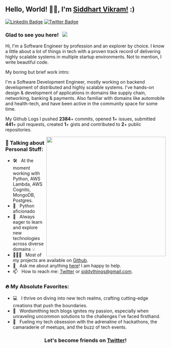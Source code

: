 ## Hello, World! 👋👋, I'm [Siddhart Vikram!](https://twitter.com/siddythings)  :)
<!-- and you've reached my Dev space on the WWW -->

<!-- [![Website Badge](https://img.shields.io/badge/Website-3b5998?style=flat-square&logo=google-chrome&logoColor=white)](https://vikrantbhat.com/) -->

[![Linkedin Badge](https://img.shields.io/badge/LinkedIn-0077B5?style=for-the-badge&logo=linkedin&logoColor=white)](https://linkedin.com/in/siddythings)
[![Twitter Badge](https://img.shields.io/badge/Twitter-1DA1F2?style=for-the-badge&logo=twitter&logoColor=white)](https://twitter.com/siddythings)
<!-- [![Dev.to Badge](https://img.shields.io/badge/dev.to-0A0A0A?style=for-the-badge&logo=dev.to&logoColor=white)](https://dev.to/siddythings/) -->
<!-- [![Hashnode Badge](https://img.shields.io/badge/Hashnode-2962FF?style=for-the-badge&logo=hashnode&logoColor=white)](https://vikrantbhat.hashnode.dev/) -->

### Glad to see you here! &nbsp; ![](https://visitor-badge.glitch.me/badge?page_id=siddythings.siddythings&style=flat-square&color=0088cc)


Hi, I'm a Software Engineer by profession and an explorer by choice. I know a little about a lot of things in tech with a proven track record of delivering highly scalable systems in multiple startup environments. Not to mention, I write beautiful code. 

My boring but brief work intro:

I'm a Software Development Engineer, mostly working on backend development of distributed and highly scalable systems. I've hands-on design & development of applications in domains like supply chain, networking, banking & payments. Also familiar with domains like automobile and health-tech, and have been active in the community space for some time.


My Github Logs I pushed **2384**+ commits, opened **1**+ issues, submitted **441**+ pull requests, created **1**+ gists and contributed to **2**+ public repositories.


<img align="right" width="375" alt="" src="https://miro.medium.com/v2/resize:fit:948/format:webp/1*wB7GCf1Aaic4tsizPVLdrQ.jpeg" />

### 🚀 Talking about Personal Stuff:

- 🛠 &nbsp; At the moment working with Python, AWS Lambda, AWS Cognito, MongoDB, Postgres.
- 🐍 &nbsp; Python aficionado
- 🌱 &nbsp; Always eager to learn and explore new technologies across diverse domains 💡
- 👨🏻‍💻 &nbsp; Most of my projects are available on [Github](https://github.com/siddythings).
- 💬 &nbsp; Ask me about anything [here](https://github.com/siddythings/siddythings/issues/1)! I am happy to help.
- 📫 &nbsp; How to reach me: [Twitter](https://twitter.com/siddythings) or siddythings@gmail.com.
<!-- - 📝 &nbsp; Checkout my [Resume](https://github.com/siddythings/siddythings/blob/master/resume.pdf). (Haven't update it in a while, but here you go) -->
<!-- - 🚀 &nbsp; I’m currently learning Full Stack Development. -->

### 🔥 My Absolute Favorites:

- 💻 &nbsp; I thrive on diving into new tech realms, crafting cutting-edge creations that push the boundaries.
- 📰 &nbsp; Wordsmithing tech blogs ignites my passion, especially when unraveling uncommon solutions to the challenges I've faced firsthand.
- 🍕 &nbsp; Fueling my tech obsession with the adrenaline of hackathons, the camaraderie of meetups, and the buzz of tech events.


<div align="center">

### Let's become friends on [Twitter](https://twitter.com/siddythings)!

</div>
